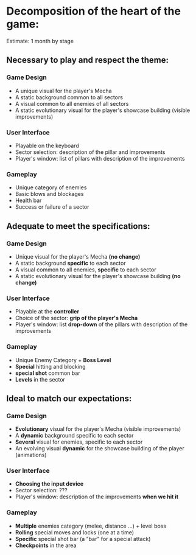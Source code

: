 # Decomposition of the heart of the game:
Estimate: 1 month by stage

## Necessary to play and respect the theme:
### Game Design
- A unique visual for the player's Mecha
- A static background common to all sectors
- A visual common to all enemies of all sectors
- A static evolutionary visual for the player's showcase building (visible improvements)
### User Interface
- Playable on the keyboard
- Sector selection: description of the pillar and improvements
- Player's window: list of pillars with description of the improvements
### Gameplay
- Unique category of enemies
- Basic blows and blockages
- Health bar
- Success or failure of a sector

## Adequate to meet the specifications:
### Game Design
- Unique visual for the player's Mecha **(no change)**
- A static background **specific** to each sector
- A visual common to all enemies, **specific** to each sector
- A static evolutionary visual for the player's showcase building **(no change)**
### User Interface
- Playable at the **controller**
- Choice of the sector: **grip of the player's Mecha**
- Player's window: list **drop-down** of the pillars with description of the improvements
### Gameplay
- Unique Enemy Category + **Boss Level**
- **Special** hitting and blocking
- **special shot** common bar
- **Levels** in the sector

## Ideal to match our expectations:
### Game Design
- **Evolutionary** visual for the player's Mecha (visible improvements)
- A **dynamic** background specific to each sector
- **Several** visual for enemies, specific to each sector
- An evolving visual **dynamic** for the showcase building of the player (animations)
### User Interface
- **Choosing the input device**
- Sector selection: ???
- Player's window: description of the improvements **when we hit it**
### Gameplay
- **Multiple** enemies category (melee, distance ...) + level boss
- **Rolling** special moves and locks (one at a time)
- **Specific** special shot bar (a "bar" for a special attack)
- **Checkpoints** in the area